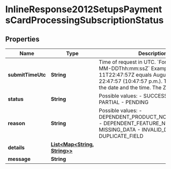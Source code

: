 
# InlineResponse2012SetupsPaymentsCardProcessingSubscriptionStatus

## Properties
Name | Type | Description | Notes
------------ | ------------- | ------------- | -------------
**submitTimeUtc** | **String** | Time of request in UTC. &#x60;Format: YYYY-MM-DDThh:mm:ssZ&#x60;  Example 2016-08-11T22:47:57Z equals August 11, 2016, at 22:47:57 (10:47:57 p.m.). The T separates the date and the time. The Z indicates UTC.  |  [optional]
**status** | **String** | Possible values: - SUCCESS - FAILURE - PARTIAL - PENDING |  [optional]
**reason** | **String** | Possible values: - DEPENDENT_PRODUCT_NOT_CONTRACTED - DEPENDENT_FEATURE_NOT_CHOSEN - MISSING_DATA - INVALID_DATA - DUPLICATE_FIELD |  [optional]
**details** | [**List&lt;Map&lt;String, String&gt;&gt;**](Map.md) |  |  [optional]
**message** | **String** |  |  [optional]



